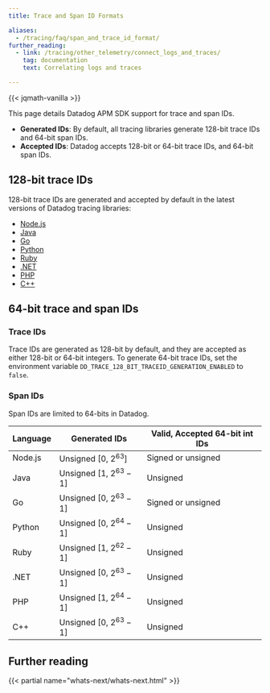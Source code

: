 ```yaml
---
title: Trace and Span ID Formats

aliases:
  - /tracing/faq/span_and_trace_id_format/
further_reading:
  - link: /tracing/other_telemetry/connect_logs_and_traces/
    tag: documentation
    text: Correlating logs and traces

---
```

{{< jqmath-vanilla >}}

This page details Datadog APM SDK support for trace and span IDs.

- **Generated IDs**: By default, all tracing libraries generate 128-bit trace IDs and 64-bit span IDs.
- **Accepted IDs**: Datadog accepts 128-bit or 64-bit trace IDs, and 64-bit span IDs.

## 128-bit trace IDs

128-bit trace IDs are generated and accepted by default in the latest versions of Datadog tracing libraries:

- [Node.js][1]
- [Java][2]
- [Go][3]
- [Python][4]
- [Ruby][5]
- [.NET][6]
- [PHP][7]
- [C++][8]

## 64-bit trace and span IDs

### Trace IDs

Trace IDs are generated as 128-bit by default, and they are accepted as either 128-bit or 64-bit integers. To generate 64-bit trace IDs, set the environment variable `DD_TRACE_128_BIT_TRACEID_GENERATION_ENABLED` to `false`.

### Span IDs

Span IDs are limited to 64-bits in Datadog.

| Language   | Generated IDs            | Valid, Accepted 64-bit int IDs |
| ---------- | ------------------------ | ----------------------------- |
| Node.js    | Unsigned [0, $2^63$]     | Signed or unsigned            |
| Java       | Unsigned [1, $2^63-1$]   | Unsigned                      |
| Go         | Unsigned [0, $2^63-1$]   | Signed or unsigned            |
| Python     | Unsigned [0, $2^64-1$]   | Unsigned                      |
| Ruby       | Unsigned [1, $2^62-1$]   | Unsigned                      |
| .NET       | Unsigned [0, $2^63-1$]   | Unsigned                      |
| PHP        | Unsigned [1, $2^64-1$]   | Unsigned                      |
| C++        | Unsigned [0, $2^63-1$]   | Unsigned                      |

## Further reading

{{< partial name="whats-next/whats-next.html" >}}

[1]: https://github.com/DataDog/dd-trace-js/releases
[2]: https://github.com/DataDog/dd-trace-java/releases
[3]: https://github.com/DataDog/dd-trace-go/releases
[4]: https://github.com/DataDog/dd-trace-py/releases
[5]: https://github.com/DataDog/dd-trace-rb/releases
[6]: https://github.com/DataDog/dd-trace-dotnet/releases
[7]: https://github.com/DataDog/dd-trace-php/releases
[8]: https://github.com/DataDog/dd-trace-cpp/releases
